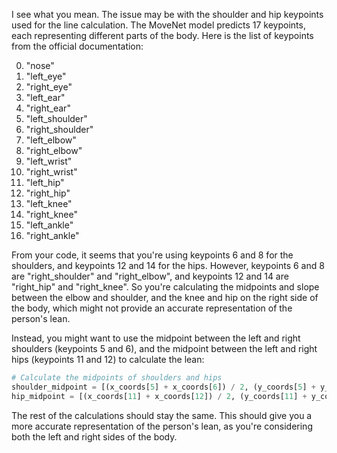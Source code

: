 I see what you mean. The issue may be with the shoulder and hip keypoints used for the line calculation. The MoveNet model predicts 17 keypoints, each representing different parts of the body. Here is the list of keypoints from the official documentation:

0.  "nose"
1.  "left_eye"
2.  "right_eye"
3.  "left_ear"
4.  "right_ear"
5.  "left_shoulder"
6.  "right_shoulder"
7.  "left_elbow"
8.  "right_elbow"
9.  "left_wrist"
10. "right_wrist"
11. "left_hip"
12. "right_hip"
13. "left_knee"
14. "right_knee"
15. "left_ankle"
16. "right_ankle"

From your code, it seems that you're using keypoints 6 and 8 for the shoulders, and keypoints 12 and 14 for the hips. However, keypoints 6 and 8 are "right_shoulder" and "right_elbow", and keypoints 12 and 14 are "right_hip" and "right_knee". So you're calculating the midpoints and slope between the elbow and shoulder, and the knee and hip on the right side of the body, which might not provide an accurate representation of the person's lean.

Instead, you might want to use the midpoint between the left and right shoulders (keypoints 5 and 6), and the midpoint between the left and right hips (keypoints 11 and 12) to calculate the lean:

```python
# Calculate the midpoints of shoulders and hips
shoulder_midpoint = [(x_coords[5] + x_coords[6]) / 2, (y_coords[5] + y_coords[6]) / 2]
hip_midpoint = [(x_coords[11] + x_coords[12]) / 2, (y_coords[11] + y_coords[12]) / 2]
```

The rest of the calculations should stay the same. This should give you a more accurate representation of the person's lean, as you're considering both the left and right sides of the body.